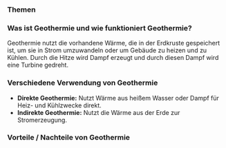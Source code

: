 ### Themen
### Was ist Geothermie und wie funktioniert Geothermie?
Geothermie nutzt die vorhandene Wärme, die in der Erdkruste gespeichert ist, um sie in Strom umzuwandeln oder um Gebäude zu heizen und zu Kühlen. Durch die Hitze wird Dampf erzeugt und durch diesen Dampf wird eine Turbine gedreht. 
### Verschiedene Verwendung von Geothermie
- **Direkte Geothermie:** Nutzt Wärme aus heißem Wasser oder Dampf für Heiz- und Kühlzwecke direkt.
- **Indirekte Geothermie:** Nutzt die Wärme aus der Erde zur Stromerzeugung.
### Vorteile / Nachteile von Geothermie
